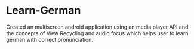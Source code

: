 # Learn-German
Created an multiscreen android application using an media player API and the concepts of View Recycling and audio focus which helps user to learn german with correct pronunciation.
